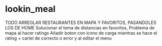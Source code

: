 # lookin_meal

TODO
ARREGLAR RESTAURANTES EN MAPA Y FAVORITOS, PASANDOLES LOS DE HOME
Solucionar el tema de distancias en favoritos,
Problema de mapa al hacer ratings
Añadir boton con icono de carga mientras se hace el rating + cartel de correcto o error y al editar el menu


 
